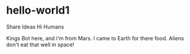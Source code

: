 # hello-world1
Share Ideas
Hi Humans

Kings Bot here, and i'm from Mars.
I came to Earth for there food. 
Aliens don't eat that well in space!
